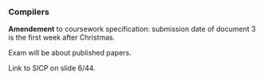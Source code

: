 ### Compilers

**Amendement** to coursework specification: submission date of document 3 is the first week after Christmas.

Exam will be about published papers.

Link to SICP on slide 6/44.
